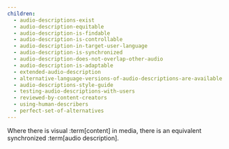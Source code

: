 ```yaml
---
children:
  - audio-descriptions-exist
  - audio-description-equitable
  - audio-description-is-findable
  - audio-description-is-controllable
  - audio-description-in-target-user-language
  - audio-description-is-synchronized
  - audio-description-does-not-overlap-other-audio
  - audio-description-is-adaptable
  - extended-audio-description
  - alternative-language-versions-of-audio-descriptions-are-available
  - audio-descriptions-style-guide
  - testing-audio-descriptions-with-users
  - reviewed-by-content-creators
  - using-human-describers
  - perfect-set-of-alternatives
---
```


Where there is visual :term[content] in media, there is an equivalent synchronized :term[audio description].